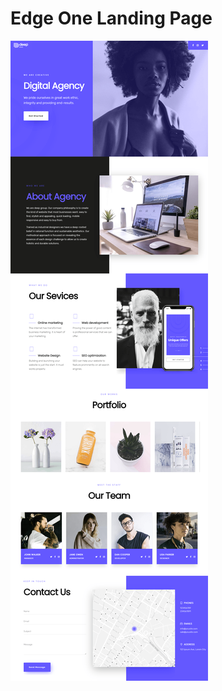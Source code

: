 # Edge One Landing Page

[![Design Image](readme/cd52d7105051993.5f70d0d1f1bea.png)](https://www.behance.net/gallery/105051993/Edge_One-landing-page?tracking_source=search_projects%7Clanding+page)